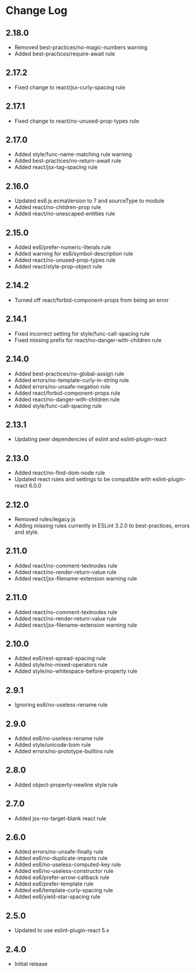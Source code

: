 # Change Log

## 2.18.0
- Removed best-practices/no-magic-numbers warning
- Added best-practices/require-await rule

## 2.17.2
- Fixed change to react/jsx-curly-spacing rule

## 2.17.1
- Fixed change to react/no-unused-prop-types rule

## 2.17.0
- Added style/func-name-matching rule warning
- Added best-practices/no-return-await rule
- Added react/jsx-tag-spacing rule

## 2.16.0
- Updated es6.js ecmaVersion to 7 and sourceType to module
- Added react/no-children-prop rule
- Added react/no-unescaped-entities rule

## 2.15.0
- Added es6/prefer-numeric-literals rule
- Added warning for es6/symbol-description rule
- Added react/no-unused-prop-types rule
- Added react/style-prop-object rule

## 2.14.2
- Turned off react/forbid-component-props from being an error

## 2.14.1
- Fixed incorrect setting for style/func-call-spacing rule
- Fixed missing prefix for react/no-danger-with-children rule

## 2.14.0
- Added best-practices/no-global-assign rule
- Added errors/no-template-curly-in-string rule
- Added errors/no-unsafe-negation rule
- Added react/forbid-component-props rule
- Added react/no-danger-with-children rule
- Added style/func-call-spacing rule

## 2.13.1
- Updating peer dependencies of eslint and eslint-plugin-react

## 2.13.0
- Added react/no-find-dom-node rule
- Updated react rules and settings to be compatible with eslint-plugin-react 6.0.0

## 2.12.0
- Removed rules/legacy.js
- Adding missing rules currently in ESLint 3.2.0 to best-practices, errors and style.

## 2.11.0
- Added react/no-comment-textnodes rule
- Added react/no-render-return-value rule
- Added react/jsx-filename-extension warning rule

## 2.11.0
- Added react/no-comment-textnodes rule
- Added react/no-render-return-value rule
- Added react/jsx-filename-extension warning rule

## 2.10.0
- Added es6/rest-spread-spacing rule
- Added style/no-mixed-operators rule
- Added style/no-whitespace-before-property rule

## 2.9.1
- Ignoring es6/no-useless-rename rule

## 2.9.0
- Added es6/no-useless-rename rule
- Added style/unicode-bom rule
- Added errors/no-prototype-builtins rule

## 2.8.0
- Added object-property-newline style rule

## 2.7.0
- Added jsx-no-target-blank react rule

## 2.6.0
- Added errors/no-unsafe-finally rule
- Added es6/no-duplicate-imports rule
- Added es6/no-useless-computed-key rule
- Added es6/no-useless-constructor rule
- Added es6/prefer-arrow-callback rule
- Added es6/prefer-template rule
- Added es6/template-curly-spacing rule
- Added es6/yield-star-spacing rule

## 2.5.0
- Updated to use eslint-plugin-react 5.x

## 2.4.0
- Initial release
